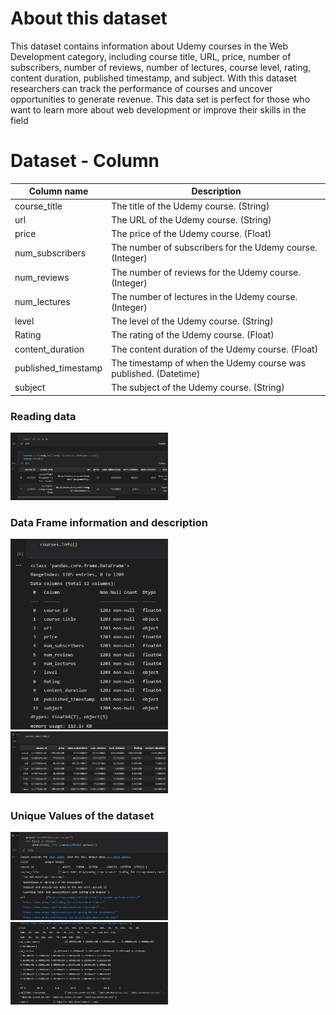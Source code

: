 # About this dataset
This dataset contains information about Udemy courses in the Web Development category, including course title, URL, price, number of subscribers, number of reviews, number of lectures, course level, rating, content duration, published timestamp, and subject. With this dataset researchers can track the performance of courses and uncover opportunities to generate revenue. This data set is perfect for those who want to learn more about web development or improve their skills in the field

# Dataset - Column
| Column name|Description|
|-|-|
|course_title|The title of the Udemy course. (String)|
|url|The URL of the Udemy course. (String)|
|price|The price of the Udemy course. (Float)|
|num_subscribers|The number of subscribers for the Udemy course. (Integer)|
|num_reviews|The number of reviews for the Udemy course. (Integer)|
|num_lectures|The number of lectures in the Udemy course. (Integer)|
|level|The level of the Udemy course. (String)|
|Rating|The rating of the Udemy course. (Float)|
|content_duration|The content duration of the Udemy course. (Float)|
|published_timestamp|The timestamp of when the Udemy course was published. (Datetime)|
|subject|The subject of the Udemy course. (String)|

### Reading data
<img width="50%" src="./img/import_read.JPG" alt="data read using pandas"/>

### Data Frame information and description
<img width="50%" src="./img/dataframe_info.JPG" alt="information about data"/>
<img width="50%" src="./img/dataframe_describe.JPG" alt="data description"/>

### Unique Values of the dataset
<img width="50%" src="./img/unique_values.JPG" alt="Unique values of different fields in the dataset"/>
<img width="50%" src="./img/unique_values_2.JPG" alt="Unique values of different fields in the dataset"/>
